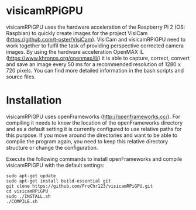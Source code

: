 # visicamRPiGPU
visicamRPiGPU uses the hardware acceleration of the Raspberry Pi 2 (OS: Raspbian) to quickly create images for the project VisiCam (https://github.com/t-oster/VisiCam).
VisiCam and visicamRPiGPU need to work together to fulfil the task of providing perspective corrected camera images.
By using the hardware acceleration OpenMAX IL (https://www.khronos.org/openmax/il/) it is able to capture, correct, convert and save an image every 50 ms for a recommended resolution of 1280 x 720 pixels.
You can find more detailed information in the bash scripts and source files.

# Installation
visicamRPiGPU uses openFrameworks (http://openframeworks.cc/).
For compiling it needs to know the location of the openFrameworks directory and as a default setting it is currently configured to use relative paths for this purpose.
If you move around the directories and want to be able to compile the program again, you need to keep this relative directory structure or change the configuration.

Execute the following commands to install openFrameworks and compile visicamRPiGPU with the default settings:
```shell
sudo apt-get update
sudo apt-get install build-essential git
git clone https://github.com/FroChr123/visicamRPiGPU.git
cd visicamRPiGPU
sudo ./INSTALL.sh
./COMPILE.sh
```